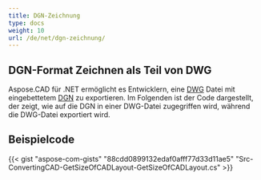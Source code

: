 ```yaml
---
title: DGN-Zeichnung
type: docs
weight: 10
url: /de/net/dgn-zeichnung/
---
```


## **DGN-Format Zeichnen als Teil von DWG**

Aspose.CAD für .NET ermöglicht es Entwicklern, eine [DWG](https://docs.fileformat.com/cad/dwg/) Datei mit eingebettetem [DGN](https://docs.fileformat.com/cad/dgn/) zu exportieren. Im Folgenden ist der Code dargestellt, der zeigt, wie auf die DGN in einer DWG-Datei zugegriffen wird, während die DWG-Datei exportiert wird.

## Beispielcode

{{< gist "aspose-com-gists" "88cdd0899132edaf0afff77d33d11ae5" "Src-ConvertingCAD-GetSizeOfCADLayout-GetSizeOfCADLayout.cs" >}}
